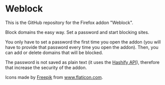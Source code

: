 # Weblock
This is the GitHub repository for the Firefox addon "Weblock".

Block domains the easy way. Set a password and start blocking sites.

You only have to set a password the first time you open the addon (you will have to provide that password every time you open the addon). Then, you can add or delete domains that will be blocked.

The password is not saved as plain text (it uses the [Hashify API](https://documenter.getpostman.com/view/3362843/RWMCt9WU)), therefore that increase the security of the addon.

Icons made by <a href="https://www.freepik.com" title="Freepik">Freepik</a> from <a href="https://www.flaticon.com/" title="Flaticon">www.flaticon.com</a>.
